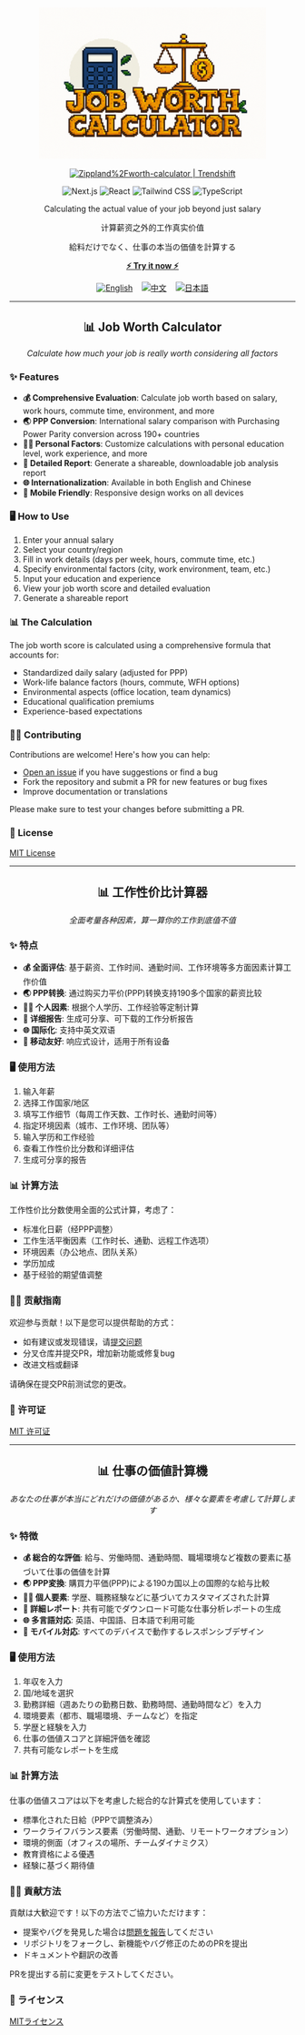 <div align="center">

<img src="title.png" alt="Job Worth Calculator" width="400" />

<a href="https://trendshift.io/repositories/13145" target="_blank"><img src="https://trendshift.io/api/badge/repositories/13145" alt="Zippland%2Fworth-calculator | Trendshift" style="width: 250px; height: 55px;" width="250" height="55"/></a>

<p>
   <img src="https://img.shields.io/badge/next.js-000000?style=for-the-badge&logo=nextdotjs&logoColor=white" alt="Next.js" />
   <img src="https://img.shields.io/badge/React-20232A?style=for-the-badge&logo=react&logoColor=61DAFB" alt="React" />
   <img src="https://img.shields.io/badge/Tailwind_CSS-38B2AC?style=for-the-badge&logo=tailwind-css&logoColor=white" alt="Tailwind CSS" />
   <img src="https://img.shields.io/badge/TypeScript-007ACC?style=for-the-badge&logo=typescript&logoColor=white" alt="TypeScript" />
</p>

<p>Calculating the actual value of your job beyond just salary</p>

<p>计算薪资之外的工作真实价值</p>

<p>給料だけでなく、仕事の本当の価値を計算する</p>

<div align="center">

**[⚡ Try it now ⚡](https://worthjob.zippland.com)**

</div>

<p>
   <a href="#english"><img src="https://img.shields.io/badge/English-blue?style=for-the-badge" alt="English" /></a>
   &nbsp;&nbsp;
   <a href="#中文"><img src="https://img.shields.io/badge/中文-red?style=for-the-badge" alt="中文" /></a>
   &nbsp;&nbsp;
   <a href="#japanese"><img src="https://img.shields.io/badge/日本語-green?style=for-the-badge" alt="日本語" /></a>
</p>

</div>

---

<div id="english">

<h2 align="center">📊 Job Worth Calculator</h2>

<p align="center"><i>Calculate how much your job is really worth considering all factors</i></p>

### ✨ Features

- **💰 Comprehensive Evaluation**: Calculate job worth based on salary, work hours, commute time, environment, and more
- **🌏 PPP Conversion**: International salary comparison with Purchasing Power Parity conversion across 190+ countries
- **👩‍🎓 Personal Factors**: Customize calculations with personal education level, work experience, and more
- **📱 Detailed Report**: Generate a shareable, downloadable job analysis report
- **🌐 Internationalization**: Available in both English and Chinese
- **📱 Mobile Friendly**: Responsive design works on all devices

### 🖥️ How to Use

1. Enter your annual salary
2. Select your country/region
3. Fill in work details (days per week, hours, commute time, etc.)
4. Specify environmental factors (city, work environment, team, etc.)
5. Input your education and experience
6. View your job worth score and detailed evaluation
7. Generate a shareable report

### 📊 The Calculation

The job worth score is calculated using a comprehensive formula that accounts for:
- Standardized daily salary (adjusted for PPP)
- Work-life balance factors (hours, commute, WFH options)
- Environmental aspects (office location, team dynamics)
- Educational qualification premiums
- Experience-based expectations

### 👨‍💻 Contributing

Contributions are welcome! Here's how you can help:

- [Open an issue](https://github.com/zippland/worth-calculator/issues/new) if you have suggestions or find a bug
- Fork the repository and submit a PR for new features or bug fixes
- Improve documentation or translations

Please make sure to test your changes before submitting a PR.

### 📝 License

[MIT License](LICENSE)

</div>

---

<div id="中文">

<h2 align="center">📊 工作性价比计算器</h2>

<p align="center"><i>全面考量各种因素，算一算你的工作到底值不值</i></p>

### ✨ 特点

- **💰 全面评估**: 基于薪资、工作时间、通勤时间、工作环境等多方面因素计算工作价值
- **🌏 PPP转换**: 通过购买力平价(PPP)转换支持190多个国家的薪资比较
- **👩‍🎓 个人因素**: 根据个人学历、工作经验等定制计算
- **📱 详细报告**: 生成可分享、可下载的工作分析报告
- **🌐 国际化**: 支持中英文双语
- **📱 移动友好**: 响应式设计，适用于所有设备

### 🖥️ 使用方法

1. 输入年薪
2. 选择工作国家/地区
3. 填写工作细节（每周工作天数、工作时长、通勤时间等）
4. 指定环境因素（城市、工作环境、团队等）
5. 输入学历和工作经验
6. 查看工作性价比分数和详细评估
7. 生成可分享的报告

### 📊 计算方法

工作性价比分数使用全面的公式计算，考虑了：
- 标准化日薪（经PPP调整）
- 工作生活平衡因素（工作时长、通勤、远程工作选项）
- 环境因素（办公地点、团队关系）
- 学历加成
- 基于经验的期望值调整

### 👨‍💻 贡献指南

欢迎参与贡献！以下是您可以提供帮助的方式：

- 如有建议或发现错误，请[提交问题](https://github.com/zippland/worth-calculator/issues/new)
- 分叉仓库并提交PR，增加新功能或修复bug
- 改进文档或翻译

请确保在提交PR前测试您的更改。

### 📝 许可证

[MIT 许可证](LICENSE)

</div>

---

<div id="japanese">

<h2 align="center">📊 仕事の価値計算機</h2>

<p align="center"><i>あなたの仕事が本当にどれだけの価値があるか、様々な要素を考慮して計算します</i></p>

### ✨ 特徴

- **💰 総合的な評価**: 給与、労働時間、通勤時間、職場環境など複数の要素に基づいて仕事の価値を計算
- **🌏 PPP変換**: 購買力平価(PPP)による190カ国以上の国際的な給与比較
- **👩‍🎓 個人要素**: 学歴、職務経験などに基づいてカスタマイズされた計算
- **📱 詳細レポート**: 共有可能でダウンロード可能な仕事分析レポートの生成
- **🌐 多言語対応**: 英語、中国語、日本語で利用可能
- **📱 モバイル対応**: すべてのデバイスで動作するレスポンシブデザイン

### 🖥️ 使用方法

1. 年収を入力
2. 国/地域を選択
3. 勤務詳細（週あたりの勤務日数、勤務時間、通勤時間など）を入力
4. 環境要素（都市、職場環境、チームなど）を指定
5. 学歴と経験を入力
6. 仕事の価値スコアと詳細評価を確認
7. 共有可能なレポートを生成

### 📊 計算方法

仕事の価値スコアは以下を考慮した総合的な計算式を使用しています：
- 標準化された日給（PPPで調整済み）
- ワークライフバランス要素（労働時間、通勤、リモートワークオプション）
- 環境的側面（オフィスの場所、チームダイナミクス）
- 教育資格による優遇
- 経験に基づく期待値

### 👨‍💻 貢献方法

貢献は大歓迎です！以下の方法でご協力いただけます：

- 提案やバグを発見した場合は[問題を報告](https://github.com/zippland/worth-calculator/issues/new)してください
- リポジトリをフォークし、新機能やバグ修正のためのPRを提出
- ドキュメントや翻訳の改善

PRを提出する前に変更をテストしてください。

### 📝 ライセンス

[MITライセンス](LICENSE)

</div>